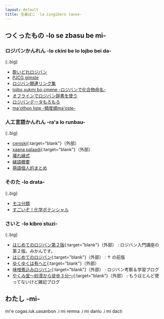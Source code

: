 ```yaml
---
layout: default
title: 生姜ばこ -la zingibero tanxe-
---
```


## つくったもの -lo se zbasu be mi-

### ロジバンかんれん -lo ckini be lo lojbo bei da-

{:.big}
- [酔いどれロジバン](./article/lojbo/xalbebna_lojban.html)
- [PJCG gimste](./article/lojbo/pjcg_gimste/index.html)
- [ロジバン関連リンク集](./article/lojbo/jbo_links.html)
- [lojbo xukmi bo cmene -ロジバンで化合物命名- ](./article/lojbo/jbo_chemical.html)
- [オフラインでロジバン辞書を使う](./article/lojbo/jbo_goldendict.html)
- [ロジバンデータもろもろ](./article/lojbo/jbo_file/jbo_file.html)
- [ma'othon liste -頻度順ma'oste-](./article/lojbo/mahothon.html)

### 人工言語かんれん -ra'a lo runbau-

{:.big}
- [ceniski](https://sites.google.com/site/enishikiceniski/){:target="blank"}（外部）
- [xaana palaadi](https://sites.google.com/site/xaanapalaadi/home){:target="blank"}（外部）
- [壊れ縁式](./article/runbau/koware_eniciki.html)
- [縁語概要](./article/runbau/engo/engo_non_genle.html)
- [萌語個人的まとめ](./article/runbau/kiskrun_memo.html)


### そのた -lo drata-

{:.big}
- [モユ分類](./article/moyu_classification.html)
- [すごいぞ！化学ポテンシャル](./article/chemicalp.html)


### さいと -lo kibro stuzi-

{:.big}
- [はじめてのロジバン第２版](./hajiloji){:target="blank"}（外部） : ロジバン入門講座の第２版。みかんです。
- [はじめてのロジバン](http://seesaawiki.jp/hajiloji/){:target="blank"}（外部） : ↑ の前版
- [ゆくゆくは有へと](http://iuk.hateblo.jp/){:target="blank"}（外部）
- [味噌煮込みロジバン](http://misonikomilojban.blogspot.jp/){:target="blank"}（外部） : ロジバン考察＆学習ブログ
- [やくみ堂～砂漠から徒歩３分～](http://yakumido.blogspot.jp/){:target="blank"}（外部） : もうほとんど使ってないけど雑記ブログ


<!--
<h3 >- じゃんく ぷよぐやむ -</h3>
<ul class="list1">
<li><a href="./js/canv.html">２つのバネに繋がれた物体の運動</a></li>
<li><a href="./js/randomass.html">ランダマス</a></li>
<li><a href="./js/crazyclock.html">crazy clock</a></li>
<li><a href="./js/mosaic.html">mosaic</a></li>
<li><a href="./js/cellautomata.html">ライフゲーム</a></li>
<li><a href="./js/ball.html">ボール</a></li>
<li><a href="./js/lifegame_mini.html">ライフゲーム - mini -</a></li>
<li><a href="./js/ball_att.html">ボールと戯れ</a></li>
<li><a href="./js/diffusion.html">拡散</a></li>
<li><a href="./js/turing.html">反応拡散方程式</a></li>
<li><a href=""></a></li>        
</ul>
-->

## わたし -mi-

mi'e cogas.iuk.uasanbon .i mi remna .i mi danlu .i mi dacti
